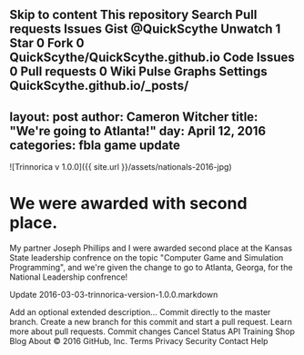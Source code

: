 Skip to content
This repository
Search
Pull requests
Issues
Gist
 @QuickScythe
 Unwatch 1
  Star 0
 Fork 0 QuickScythe/QuickScythe.github.io
 Code  Issues 0  Pull requests 0  Wiki  Pulse  Graphs  Settings
QuickScythe.github.io/_posts/ 
---
layout: post
author: Cameron Witcher
title:  "We're going to Atlanta!"
day:   April 12, 2016
categories: fbla game update
---
![Trinnorica v 1.0.0]({{ site.url }}/assets/nationals-2016-jpg)
<h1>We were awarded with second place.</h1>
<p>My partner Joseph Phillips and I were awarded second place at the Kansas State leadership confrence on the topic "Computer Game and Simulation Programming", and we're given the change to go to Atlanta, Georga, for the National Leadership confrence!</p>


Update 2016-03-03-trinnorica-version-1.0.0.markdown

Add an optional extended description…
  Commit directly to the master branch.
  Create a new branch for this commit and start a pull request. Learn more about pull requests.
Commit changes  Cancel
Status API Training Shop Blog About
© 2016 GitHub, Inc. Terms Privacy Security Contact Help
